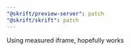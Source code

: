 ```yaml
---
"@skrift/preview-server": patch
"@skrift/skrift": patch
---
```


Using measured iframe, hopefully works
